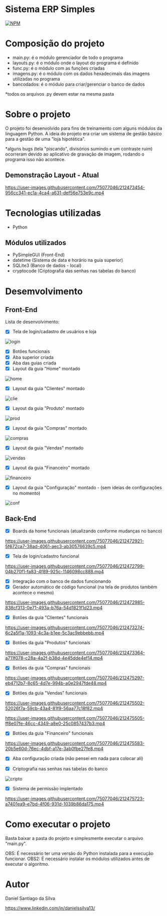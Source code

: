 # Sistema ERP Simples
[![NPM](https://img.shields.io/npm/l/react)](https://github.com/DanSantiago/Sistema-Loja-Completo/blob/main/LICENCE) 

# Composição do projeto
- main.py: é o módulo gerenciador de todo o programa
- layouts.py: é o módulo onde o layout do programa é definido
- func.py: é o módulo com as funções criadas
- imagens.py: é o módulo com os dados hexadecimais das imagens utilizadas no programa
- bancodados: é o módulo para criar/gerenciar o banco de dados

*todos os arquivos .py devem estar na mesma pasta

# Sobre o projeto

O projeto foi desenvolvido para fins de treinamento com alguns módulos da linguagem Python. A ideia do projeto era criar um sistema de gestão básico para a gestão de uma "loja hipotética".  

*alguns bugs (tela "piscando", divisórios sumindo e um contraste ruim) ocorreram devido ao aplicativo de gravação de imagem, rodando o programa isso não acontece.

## Demonstração Layout - Atual 

https://user-images.githubusercontent.com/75077046/212473454-956cc341-ec1a-4ca4-a631-def56e753e9c.mp4

# Tecnologias utilizadas
- Python

## Módulos utilizados
- PySimpleGUI (Front-End)
- datetime (Sistema de data e horário na guia superior)
- SQLite3 (Banco de dados - local)
- cryptocode (Criptografia das senhas nas tabelas do banco)

# Desemvolvimento

## Front-End

Lista de desenvolvimento:

- [x] Tela de login/cadastro de usuários e loja

![login](https://user-images.githubusercontent.com/75077046/212472260-380cb902-9a02-4646-8976-04a0f66f59ff.png)

- [x] Botôes funcionais
- [x] Aba superior criada
- [x] Aba das guias criada
- [x] Layout da guia "Home" montado

![home](https://user-images.githubusercontent.com/75077046/212472271-221e56b3-9be7-4415-90a8-828afbf7ae02.png)

- [x] Layout da guia "Clientes" montado

![clie](https://user-images.githubusercontent.com/75077046/212472276-ef6c452c-abe7-4e10-9bf4-a518ae15cc8e.png)

- [x] Layout da guia "Produto" montado

![prod](https://user-images.githubusercontent.com/75077046/212472285-8b8202d8-66de-4a14-a6bd-911c88727963.png)

- [x] Layout da guia "Compras" montado

![compras](https://user-images.githubusercontent.com/75077046/212472291-97c11980-9127-4916-a7f6-d8eb3aad8785.png)

- [x] Layout da guia "Vendas" montado

![vendas](https://user-images.githubusercontent.com/75077046/212472294-6a67cf2d-29c4-489c-ac30-86e8fe10b867.png)

- [x] Layout da guia "Financeiro" montado

![financeiro](https://user-images.githubusercontent.com/75077046/212472304-b33e7ac8-855a-4cc2-80b5-0293214c31df.png)

- [x] Layout da guia "Configuração" montado - (sem ideias de configurações no momento)

![conf](https://user-images.githubusercontent.com/75077046/212472311-bbb52d20-82e3-45cb-aeb4-1a9eda8771a2.png)

## Back-End

- [x] Boards da home funcionais (atualizando conforme mudanças no banco)

https://user-images.githubusercontent.com/75077046/212472921-5f672ca7-38ad-4061-aec3-ab30576639c5.mp4

- [x] Tela de login/cadastro funcional

https://user-images.githubusercontent.com/75077046/212472799-04b270f1-fa83-4f89-925c-1146098cc888.mp4

- [x] Integração com o banco de dados funcionando
- [x] Gerador automático de código funcional (na tela de produtos também acontece o mesmo)

https://user-images.githubusercontent.com/75077046/212472985-838cf313-0e71-493a-b76a-54d1821f1d23.mp4

- [x] Botões da guia "Clientes" funcionais

https://user-images.githubusercontent.com/75077046/212473274-6c2a5f1a-1093-4c3a-b1ee-5c3ac9ebbebb.mp4

- [x] Botões da guia "Produtos" funcionais

https://user-images.githubusercontent.com/75077046/212473364-a711f078-c28a-4a2f-b38d-4e45dde4ef14.mp4

- [x] Botões da guia "Compras" funcionais

https://user-images.githubusercontent.com/75077046/212475297-eb4712b7-8c65-4d7e-994b-a0e2947fde48.mp4

- [x] Botões da guia "Vendas" funcionais

https://user-images.githubusercontent.com/75077046/212475502-52026f7a-59cb-43a4-81f9-56aa77c18f82.mp4

https://user-images.githubusercontent.com/75077046/212475505-ff8e07fe-46cc-4349-a8e0-25c0857437b3.mp4

- [x] Botões da guia "Financeiro" funcionais

https://user-images.githubusercontent.com/75077046/212475583-20b5e60d-76ec-4dbf-a17e-3ab0fbe27fe8.mp4

- [x] Aba configuração criada (não pensei em nada para colocar ali)

- [x] Criptografia nas senhas nas tabelas do banco

![cripto](https://user-images.githubusercontent.com/75077046/208319576-6218253e-273b-4fe9-9af5-dff752b0a987.png)

- [x] Sistema de permissão implentado

https://user-images.githubusercontent.com/75077046/212475723-a7401ea9-e7bd-4f06-931d-1039b86da175.mp4

# Como executar o projeto

Basta baixar a pasta do projeto e simplesmente executar o arquivo "main.py".

OBS: É necessário ter uma versão do Python instalada para a execução funcionar.
OBS2: É necessário instalar os módulos utilizados antes de executar o algoritmo.

# Autor

Daniel Santiago da Silva

https://www.linkedin.com/in/danielssilva13/
